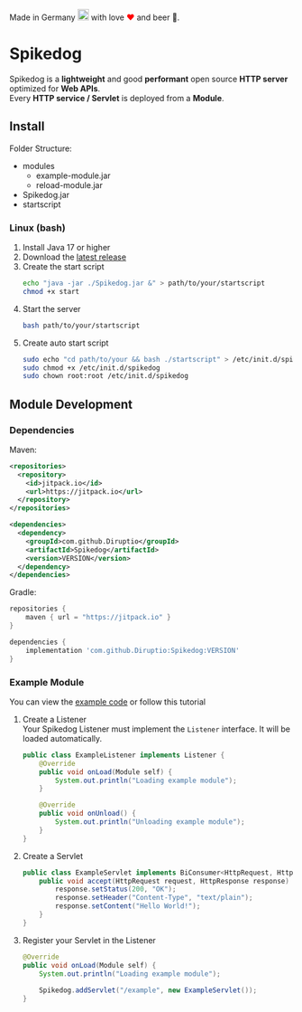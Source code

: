Made in Germany <img src="https://upload.wikimedia.org/wikipedia/commons/thumb/b/ba/Flag_of_Germany.svg/2560px-Flag_of_Germany.svg.png" width="20"> with love <font color="red">❤</font> and beer 🍺.
# Spikedog
Spikedog is a **lightweight** and good **performant** open source **HTTP server** optimized for **Web APIs**.<br>
Every **HTTP service / Servlet** is deployed from a **Module**.
## Install
Folder Structure:
- modules
  - example-module.jar
  - reload-module.jar
- Spikedog.jar
- startscript
### Linux (bash)
1. Install Java 17 or higher
2. Download the [latest release](https://github.com/Diruptio/Spikedog/releases/latest/download/Spikedog.jar)
3. Create the start script 
   ```bash
   echo "java -jar ./Spikedog.jar &" > path/to/your/startscript
   chmod +x start
   ```
4. Start the server
   ```bash
   bash path/to/your/startscript
   ```
5. Create auto start script
   ```bash
   sudo echo "cd path/to/your && bash ./startscript" > /etc/init.d/spikedog
   sudo chmod +x /etc/init.d/spikedog
   sudo chown root:root /etc/init.d/spikedog
   ```
## Module Development
### Dependencies
Maven:
```xml
<repositories>
  <repository>
    <id>jitpack.io</id>
    <url>https://jitpack.io</url>
  </repository>
</repositories>
```
```xml
<dependencies>
  <dependency>
    <groupId>com.github.Diruptio</groupId>
    <artifactId>Spikedog</artifactId>
    <version>VERSION</version>
  </dependency>
</dependencies>
```
Gradle:
```groovy
repositories {
    maven { url = "https://jitpack.io" }
}
```
```groovy
dependencies {
    implementation 'com.github.Diruptio:Spikedog:VERSION'
}
```
### Example Module
You can view the [example code](https://github.com/Diruptio/Spikedog/tree/main/example) or follow this tutorial
1. Create a Listener<br>
   Your Spikedog Listener must implement the `Listener` interface. It will be loaded automatically.
   ```java
   public class ExampleListener implements Listener {
       @Override
       public void onLoad(Module self) {
           System.out.println("Loading example module");
       }
   
       @Override
       public void onUnload() {
           System.out.println("Unloading example module");
       }
   }
   ```
2. Create a Servlet
   ```java
   public class ExampleServlet implements BiConsumer<HttpRequest, HttpResponse> {
       public void accept(HttpRequest request, HttpResponse response) {
           response.setStatus(200, "OK");
           response.setHeader("Content-Type", "text/plain");
           response.setContent("Hello World!");
       }
   }
   ```
3. Register your Servlet in the Listener
   ```java
   @Override
   public void onLoad(Module self) {
       System.out.println("Loading example module");
       
       Spikedog.addServlet("/example", new ExampleServlet());
   }
   ```